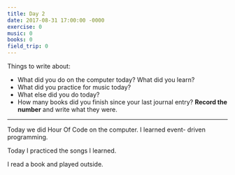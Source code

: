 ```yaml
---
title: Day 2
date: 2017-08-31 17:00:00 -0000
exercise: 0
music: 0
books: 0
field_trip: 0
---
```

Things to write about:

* What did you do on the computer today? What did you learn?
* What did you practice for music today?
* What else did you do today?
* How many books did you finish since your last journal entry? **Record the number** and write what they were.

***

Today we did Hour Of Code on the computer. I learned event- driven programming.

Today I practiced the songs I learned.

I read a book and played outside.
